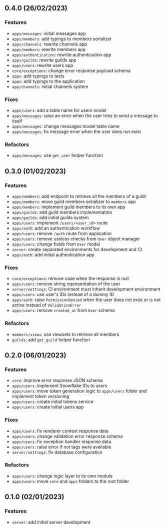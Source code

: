 ## 0.4.0 (26/02/2023)

### Features

- `apps/messages`: initial messages app
- `apps/members`: add typings to members serializer
- `apps/channels`: rewrite channels app
- `apps/members`: rewrite members app
- `apps/authentication`: rewrite authentication app
- `apps/guilds`: rewrite guilds app
- `apps/users`: rewrite users app
- `core/exceptions`: change error response payload schema
- `apps`: add typings to tests
- `apps`: add typings to the application
- `app/channels`: initial channels system

### Fixes

- `apps/users`: add a table name for users model
- `apps/messages`: raise an error when the user tries to send a message to itself
- `apps/messages`: change messages model table name
- `apps/messages`: fix message error when the user does not exist

### Refactors

- `apps/messages`: use `get_user` helper function

## 0.3.0 (01/02/2023)

### Features

- `apps/members`: add endpoint to retrieve all the members of a guild
- `apps/members`: move guild members serializer to `members` app
- `apps/members`: implement guild members to its own app
- `apps/guilds`: add guild members implementation
- `apps/guilds`: add initial guilds system
- `apps/users`: implement `/users/<user_id>` route
- `apps/auth`: add an authentication workflow
- `apps/users`: remove `/auth` route from application
- `apps/users`: remove useless checks from `User` object manager
- `apps/users`: change fields from `User` model
- `server`: create separated environments for development and CI
- `apps/auth`: add initial authentication app

### Fixes

- `core/exceptions`: remove case when the response is null
- `apps/users`: remove string representation of the user
- `server/settings`: CI environment must inherit development environment
- `apps/users`: use user's IDs instead of a dummy ID
- `apps/auth`: raise `PermissionDenied` when the user does not exist or is not active instead of `ValidationError`
- `apps/users`: remove `created_at` from `User` schema

### Refactors

- `members/views`: use viewsets to retrieve all members
- `guilds`: add `get_guild` helper function

## 0.2.0 (06/01/2023)

### Features

- `core`: improve error response JSON schema
- `apps/users`: implement Snowflake IDs to users
- `apps/users`: move token generation logic to `apps/users` folder and implement token versioning
- `apps/users`: create initial tokens service
- `apps/users`: create initial users app

### Fixes

- `apps/users`: fix renderer context response data
- `apps/users`: change validation error response schema
- `apps/users`: fix exception handler response data
- `apps/users`: raise error if not tags were available
- `server/settings`: fix database configuration

### Refactors

- `apps/users`: change logic layer to its own module
- `apps/users`: move `core` and `apps` folders to the root folder

## 0.1.0 (02/01/2023)

### Features

- `server`: add initial server development
